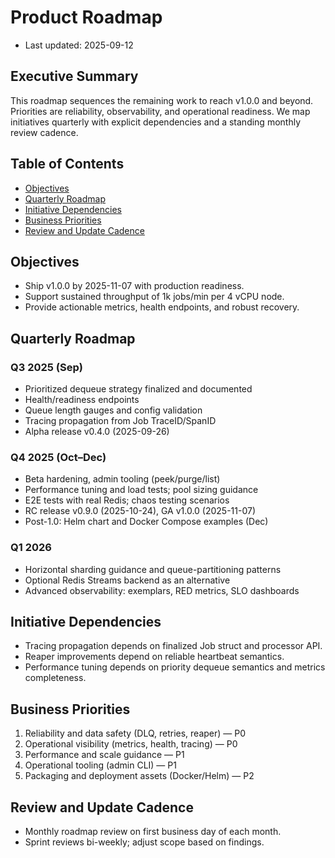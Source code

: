 # Product Roadmap

- Last updated: 2025-09-12

## Executive Summary
This roadmap sequences the remaining work to reach v1.0.0 and beyond. Priorities are reliability, observability, and operational readiness. We map initiatives quarterly with explicit dependencies and a standing monthly review cadence.

## Table of Contents
- [Objectives](#objectives)
- [Quarterly Roadmap](#quarterly-roadmap)
- [Initiative Dependencies](#initiative-dependencies)
- [Business Priorities](#business-priorities)
- [Review and Update Cadence](#review-and-update-cadence)

## Objectives
- Ship v1.0.0 by 2025-11-07 with production readiness.
- Support sustained throughput of 1k jobs/min per 4 vCPU node.
- Provide actionable metrics, health endpoints, and robust recovery.

## Quarterly Roadmap

### Q3 2025 (Sep)
- Prioritized dequeue strategy finalized and documented
- Health/readiness endpoints
- Queue length gauges and config validation
- Tracing propagation from Job TraceID/SpanID
- Alpha release v0.4.0 (2025-09-26)

### Q4 2025 (Oct–Dec)
- Beta hardening, admin tooling (peek/purge/list)
- Performance tuning and load tests; pool sizing guidance
- E2E tests with real Redis; chaos testing scenarios
- RC release v0.9.0 (2025-10-24), GA v1.0.0 (2025-11-07)
- Post-1.0: Helm chart and Docker Compose examples (Dec)

### Q1 2026
- Horizontal sharding guidance and queue-partitioning patterns
- Optional Redis Streams backend as an alternative
- Advanced observability: exemplars, RED metrics, SLO dashboards

## Initiative Dependencies
- Tracing propagation depends on finalized Job struct and processor API.
- Reaper improvements depend on reliable heartbeat semantics.
- Performance tuning depends on priority dequeue semantics and metrics completeness.

## Business Priorities
1) Reliability and data safety (DLQ, retries, reaper) — P0
2) Operational visibility (metrics, health, tracing) — P0
3) Performance and scale guidance — P1
4) Operational tooling (admin CLI) — P1
5) Packaging and deployment assets (Docker/Helm) — P2

## Review and Update Cadence
- Monthly roadmap review on first business day of each month.
- Sprint reviews bi-weekly; adjust scope based on findings.

